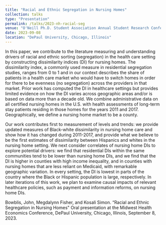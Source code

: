 ```yaml
---
title: "Racial and Ethnic Segregation in Nursing Homes"
collection: talks
type: "Presentation"
permalink: /talks/2023-nh-racial-seg
venue: "O'Neill Ph.D. Student Association Annual Student Research Conference"
date: 2023-09-08
location: "DePaul University, Chicago, Illinois"
---
```


In this paper, we contribute to the literature measuring and understanding drivers of racial and ethnic sorting (segregation) in the health care setting by constructing dissimilarity indices (DI) for nursing homes. The dissimilarity index, a commonly used measure in residential segregation studies, ranges from 0 to 1 and in our context describes the share of patients in a health care market who would have to switch homes in order for there to be evenness (no segregation) across the providers in that market. Prior work has computed the DI in healthcare settings but provides limited evidence on how the DI varies across geographic areas and/or is based on data more than a decade old. We combine administrative data on all certified nursing homes in the U.S. with health assessments of long-term stay patients residing in those homes for the years 2011 and 2017. Geographically, we define a nursing home market to be a county. 

Our work contributes first to measurement of levels and trends: we provide updated measures of Black-white dissimilarity in nursing home care and show how it has changed during 2011-2017, and provide what we believe to be the first estimates of dissimilarity between Hispanics and whites in the nursing home setting. We next consider correlates of nursing home DIs to explore potential drivers:  we find that residential DIs within the same communities tend to be lower than nursing home DIs, and we find that the DI is higher in counties with high income inequality, and in counties with nursing homes that are less reliant on Medicaid, with remarkable geographic variation. In every setting, the DI is lowest in parts of the country where the Black or Hispanic population is large, respectively. In later iterations of this work, we plan to examine causal impacts of relevant healthcare policies, such as payment and information reforms, on nursing home DIs.

Bowblis, John, Megdalynn Fisher, and Kosali Simon. “Racial and Ethnic Segregation in Nursing Homes" Oral presentation at the Midwest Health Economics Conference, DePaul University, Chicago, Illinois, September 8, 2023.  
